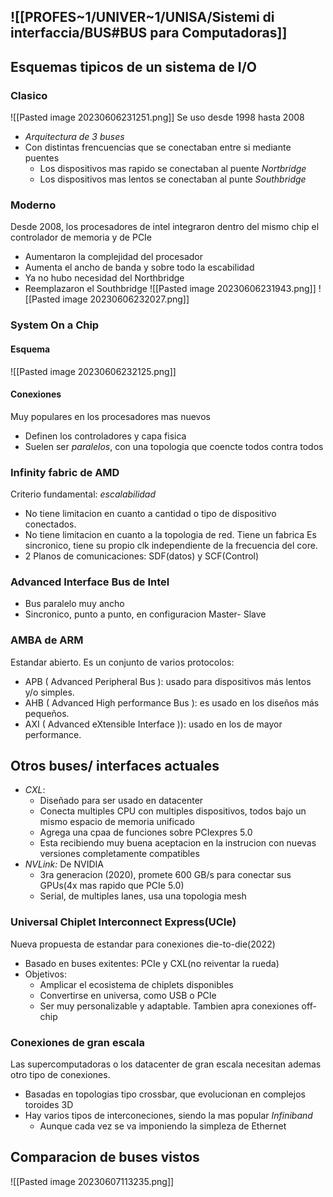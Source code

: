 


## ![[PROFES~1/UNIVER~1/UNISA/Sistemi di interfaccia/BUS#BUS para Computadoras]]



## Esquemas tipicos de un sistema de I/O
### Clasico
![[Pasted image 20230606231251.png]]
Se uso desde 1998 hasta 2008
- *Arquitectura de 3 buses*
- Con distintas frencuencias que se conectaban entre si mediante puentes
	- Los dispositivos mas rapido se conectaban al puente *Nortbridge*
	- Los dispositivos mas lentos se conectaban al punte *Southbridge*

### Moderno
Desde 2008, los procesadores de intel integraron dentro del mismo chip el controlador de memoria y de PCIe
- Aumentaron la complejidad del procesador
- Aumenta el ancho de banda y sobre todo la escabilidad
- Ya no hubo necesidad del Northbridge
- Reemplazaron el Southbridge
![[Pasted image 20230606231943.png]]
![[Pasted image 20230606232027.png]]

### System On a Chip
#### Esquema
![[Pasted image 20230606232125.png]]

#### Conexiones
Muy populares en los procesadores mas nuevos
- Definen los controladores y capa fisica
- Suelen ser *paralelos*, con una topologia que coencte todos contra todos

### Infinity fabric de AMD
Criterio fundamental: *escalabilidad*
- No tiene limitacion en cuanto a cantidad o tipo de dispositivo conectados.
- No tiene limitacion en cuanto a la topologia de red. Tiene un fabrica
Es sincronico, tiene su propio clk independiente de la frecuencia del core.
- 2 Planos de comunicaciones: SDF(datos) y SCF(Control)

### Advanced Interface Bus de Intel
- Bus paralelo muy ancho
- Sincronico, punto a punto, en configuracion Master- Slave

### AMBA de ARM
Estandar abierto. Es un conjunto de varios protocolos:
- APB ( Advanced Peripheral Bus ): usado para dispositivos más lentos y/o simples.
- AHB ( Advanced High performance Bus ): es usado en los diseños más pequeños. 
- AXI ( Advanced eXtensible Interface )): usado en los de mayor performance.

## Otros buses/ interfaces actuales
- *CXL*:
	- Diseñado para ser usado en datacenter
	- Conecta multiples CPU con multiples dispositivos, todos bajo un mismo espacio de memoria unificado
	- Agrega una cpaa de funciones sobre PCIexpres 5.0
	- Esta recibiendo muy buena aceptacion en la instrucion con nuevas versiones completamente compatibles
- *NVLink:* De NVIDIA
	- 3ra generacion (2020), promete 600 GB/s para conectar sus GPUs(4x mas rapido que PCIe 5.0)
	- Serial, de multiples Ianes, usa una topologia mesh

### Universal Chiplet Interconnect Express(UCIe)
Nueva propuesta de estandar para conexiones die-to-die(2022)
- Basado en buses exitentes: PCIe y CXL(no reiventar la rueda)
- Objetivos:
	- Amplicar el ecosistema de chiplets disponibles
	- Convertirse en universa, como USB o PCIe
	- Ser muy personalizable y adaptable. Tambien apra conexiones off-chip

### Conexiones de gran escala
Las supercomputadoras o los datacenter de gran escala necesitan ademas otro tipo de conexiones.
- Basadas en topologias tipo crossbar, que evolucionan en complejos toroides 3D
- Hay varios tipos de interconeciones, siendo la mas popular *Infiniband*
	- Aunque cada vez se va imponiendo la simpleza de Ethernet

## Comparacion de buses vistos
![[Pasted image 20230607113235.png]]



